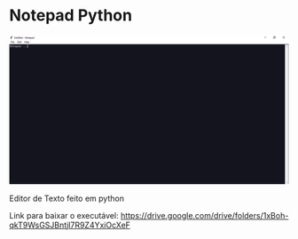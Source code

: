 # Notepad Python

<img src="image.png">

Editor de Texto feito em python

Link para baixar o executável: https://drive.google.com/drive/folders/1xBoh-qkT9WsGSJBntjl7R9Z4YxiOcXeF